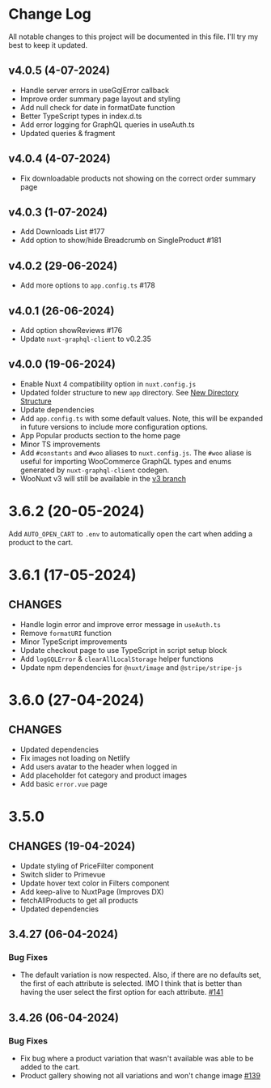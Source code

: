 # Change Log

All notable changes to this project will be documented in this file. I'll try my best to keep it updated.

## v4.0.5 (4-07-2024)

- Handle server errors in useGqlError callback
- Improve order summary page layout and styling
- Add null check for date in formatDate function
- Better TypeScript types in index.d.ts
- Add error logging for GraphQL queries in useAuth.ts
- Updated queries & fragment

## v4.0.4 (4-07-2024)

- Fix downloadable products not showing on the correct order summary page

## v4.0.3 (1-07-2024)

- Add Downloads List #177
- Add option to show/hide Breadcrumb on SingleProduct #181

## v4.0.2 (29-06-2024)

- Add more options to `app.config.ts` #178

## v4.0.1 (26-06-2024)

- Add option showReviews #176
- Update `nuxt-graphql-client` to v0.2.35

## v4.0.0 (19-06-2024)

- Enable Nuxt 4 compatibility option in `nuxt.config.js`
- Updated folder structure to new `app` directory. See [New Directory Structure](https://nuxt.com/docs/getting-started/upgrade#new-directory-structure)
- Update dependencies
- Add `app.config.ts` with some default values. Note, this will be expanded in future versions to include more configuration options.
- App Popular products section to the home page
- Minor TS improvements
- Add `#constants` and `#woo` aliases to `nuxt.config.js`. The `#woo` aliase is useful for importing WooCommerce GraphQL types and enums generated by `nuxt-graphql-client` codegen.
- WooNuxt v3 will still be available in the [v3 branch](https://github.com/scottyzen/woonuxt/tree/v3)

# 3.6.2 (20-05-2024)

Add `AUTO_OPEN_CART` to `.env` to automatically open the cart when adding a product to the cart.

# 3.6.1 (17-05-2024)

## CHANGES

- Handle login error and improve error message in `useAuth.ts`
- Remove `formatURI` function
- Minor TypeScript improvements
- Update checkout page to use TypeScript in script setup block
- Add `logGQLError` & `clearAllLocalStorage` helper functions
- Update npm dependencies for `@nuxt/image` and `@stripe/stripe-js`

# 3.6.0 (27-04-2024)

## CHANGES

- Updated dependencies
- Fix images not loading on Netlify
- Add users avatar to the header when logged in
- Add placeholder fot category and product images
- Add basic `error.vue` page

# 3.5.0

## CHANGES (19-04-2024)

- Update styling of PriceFilter component
- Switch slider to Primevue
- Update hover text color in Filters component
- Add keep-alive to NuxtPage (Improves DX)
- fetchAllProducts to get all products
- Updated dependencies

## 3.4.27 (06-04-2024)

### Bug Fixes

- The default variation is now respected. Also, if there are no defaults set, the first of each attribute is selected. IMO I think that is better than having the user select the first option for each attribute. [#141](https://github.com/scottyzen/woonuxt/issues/141)

## 3.4.26 (06-04-2024)

### Bug Fixes

- Fix bug where a product variation that wasn't available was able to be added to the cart.
- Product gallery showing not all variations and won't change image [#139](https://github.com/scottyzen/woonuxt/issues/139)
